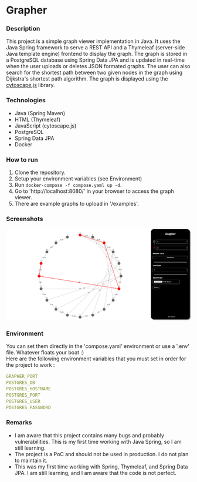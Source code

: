# Grapher


### Description
This project is a simple graph viewer implementation in Java. It uses the Java Spring framework to serve a REST API and a Thymeleaf (server-side Java template engine) frontend to display the graph. 
The graph is stored in a PostgreSQL database using Spring Data JPA and is updated in real-time when the user uploads or deletes JSON formated graphs. 
The user can also search for the shortest path between two given nodes in the graph using Dijkstra's shortest path algorithm. 
The graph is displayed using the [cytoscape.js](https://github.com/cytoscape/cytoscape.js) library.

### Technologies
- Java (Spring Maven)
- HTML (Thymeleaf)
- JavaScript (cytoscape.js)
- PostgreSQL
- Spring Data JPA
- Docker

### How to run
1. Clone the repository.
2. Setup your environment variables (see Environment)
3. Run `docker-compose -f compose.yaml up -d`.
5. Go to 'http://localhost:8080/' in your browser to access the graph viewer.
6. There are example graphs to upload in '/examples'.

### Screenshots
![Screenshot](imgs/main.png)

### Environment
You can set them directly in the 'compose.yaml' environment or use a '.env' file. Whatever floats your boat :)\
Here are the following environment variables that you must set in order for the project to work :
```yaml
GRAPHER_PORT
POSTGRES_DB
POSTGRES_HOSTNAME
POSTGRES_PORT
POSTGRES_USER
POSTGRES_PASSWORD
```

### Remarks

- I am aware that this project contains many bugs and probably vulnerabilities. This is my first time working with Java Spring, so I am still learning.
- The project is a PoC and should not be used in production. I do not plan to maintain it.
- This was my first time working with Spring, Thymeleaf, and Spring Data JPA. I am still learning, and I am aware that the code is not perfect.
